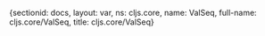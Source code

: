 {sectionid: docs, layout: var, ns: cljs.core, name: ValSeq, full-name: cljs.core/ValSeq,
  title: cljs.core/ValSeq}
